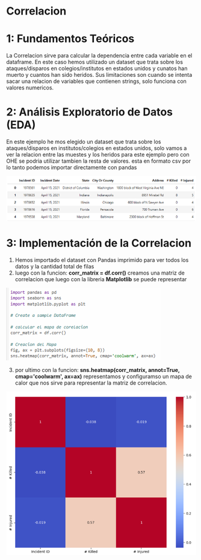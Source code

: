 # Correlacion

# 1: Fundamentos Teóricos
La Correlacion sirve para calcular la dependencia entre cada variable en el dataframe. En este caso hemos utilizado un dataset que trata sobre los ataques/disparos en colegios/institutos en estados unidos y cunatos han muerto y cuantos han sido heridos.
Sus limitaciones son cuando se intenta sacar una relacion de variables que contienen strings, solo funciona con valores numericos.

# 2: Análisis Exploratorio de Datos (EDA)
En este ejemplo he mos elegido un dataset que trata sobre los ataques/disparos en institutos/colegios en estados unidos, solo vamos a ver la relacion entre las muestes y los heridos para este ejemplo pero con OHE se podria utilizar tambien la resta de valores.
esta en formato csv por lo tanto podemos importar directamente con pandas

![Data Img](https://github.com/AntFri/SAA/blob/main/Tecnicas/Correlacion/msedge_xKQbWKHmyB.png)

# 3: Implementación de la Correlacion
1. Hemos importado el dataset con Pandas imprimido para ver todos los datos y la cantidad total de filas
2. luego con la funcion: **corr_matrix = df.corr()** creamos una matriz de correlacion que luego con la libreria **Matplotlib** se puede representar

![funcion corr img](https://github.com/AntFri/SAA/blob/main/Tecnicas/Correlacion/msedge_7SSFNW6pTN.png)

3. por ultimo con la funcion: **sns.heatmap(corr_matrix, annot=True, cmap='coolwarm', ax=ax)** representamos y configuramso un mapa de calor que nos sirve para representar la matriz de correlacion. 

![Corr img](https://github.com/AntFri/SAA/blob/main/Tecnicas/Correlacion/msedge_n9yv3rGM0k.png)
